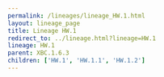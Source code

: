 ```yaml
---
permalink: /lineages/lineage_HW.1.html
layout: lineage_page
title: Lineage HW.1
redirect_to: ../lineage.html?lineage=HW.1
lineage: HW.1
parent: XBC.1.6.3
children: ['HW.1', 'HW.1.1', 'HW.1.2']
---
```

